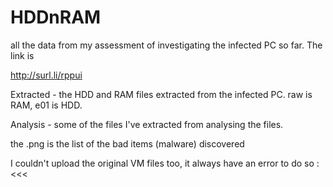 # HDDnRAM
all the data from my assessment of investigating the infected PC so far. The link is 

http://surl.li/rppui

Extracted - the HDD and RAM files extracted from the infected PC. raw is RAM, e01 is HDD.

 Analysis - some of the files I've extracted from analysing the files.

the .png is the list of the bad items (malware) discovered

I couldn't upload the original VM files too, it always have an error to do so :<<<
